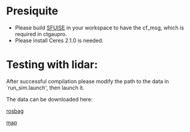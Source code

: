 # Presiquite

* Please build [SFUISE](https://github.com/KIT-ISAS/SFUISE) in your workspace to have the cf_msg, which is required in ctgaupro.
* Please install Ceres 2.1.0 is needed.

# Testing with lidar:

After successful compilation please modify the path to the data in `run_sim.launch', then launch it.

The data can be downloaded here:

[rosbag](https://drive.google.com/file/d/1LrXRM73KUA1I1cU5NvOVeRSOPkXpkDKB/view?usp=drive_link)

[map](https://drive.google.com/file/d/19bfNp-ljfxNjLngdhIvIxfoClPygXRqC/view?usp=sharing)
